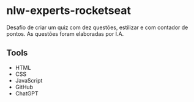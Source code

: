 # nlw-experts-rocketseat
Desafio de criar um quiz com dez questões, estilizar e com contador de pontos. As questões foram elaboradas por I.A.

## Tools
- HTML
- CSS
- JavaScript
- GitHub
- ChatGPT
